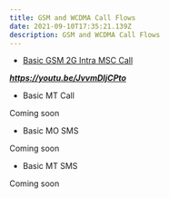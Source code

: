 ```yaml
---
title: GSM and WCDMA Call Flows
date: 2021-09-10T17:35:21.139Z
description: GSM and WCDMA Call Flows
---
```

* [Basic GSM 2G Intra MSC Call](https://youtu.be/JvvmDIjCPto)

***https://youtu.be/JvvmDIjCPto***

* Basic MT Call

Coming soon

* Basic MO SMS

Coming soon

* Basic MT SMS

Coming soon